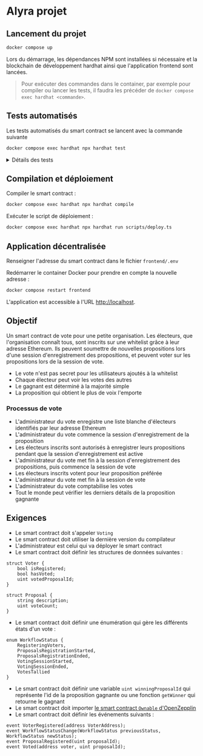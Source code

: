 # Alyra projet

## Lancement du projet

```sh
docker compose up
```

Lors du démarrage, les dépendances NPM sont installées si nécessaire et la blockchain de développement hardhat ainsi que l'application frontend sont lancées.

> Pour exécuter des commandes dans le container, par exemple pour compiler ou lancer les tests, il faudra les précéder de `docker compose exec hardhat <commande>`.

## Tests automatisés

Les tests automatisés du smart contract se lancent avec la commande suivante

```sh
docker compose exec hardhat npx hardhat test
```

<details>
    <summary>Détails des tests</summary>

    - Ajout de voters
        - Vérification que l'ajout de voter fonctionne
        - Vérification qu'une adresse autre que l'owner ne peut pas ajouter de voter
            - Même si l'adresse en question est elle-même un voter
        - Vérification qu'un event `VoterRegistered` est émis
        - Vérification que l'ajout d'un voter est impossible lorsque la période d'ajout de voters est close
        - Vérification que la transaction revert lorsque l'adresse à enregistrer est déjà un voter
    - Ajout de propositions
        - Vérification qu'une proposition "GENESIS" est ajoutée lors de l'ouverture de la session d'ajout de propositions
        - Vérification que l'ajout d'une proposition par un voter enregistré fonctionne
        - Vérification que la transaction revert lorsque l'on ajoute une proposition sans description
        - Vérification que la transaction revert lorsqu'une adresse qui n'est pas enregistrée comme voter tente d'ajouter une proposition
        - Vérification que l'ajout d'une proposition n'est possible que pendant la session d'enregistrement des propositions
        - Vérification qu'un event `ProposalRegistered` est émis
    - Vote
        - Vérification que la soumission d'un vote fonctionne
        - Vérification qu'une adresse qui n'est pas un voter ne peut pas voter
        - Vérification qu'un voter qui a déjà voté ne peut pas voter à nouveau
        - Vérification que la transaction revert si on tente de voter pour une proposition qui n'existe pas
        - Vérification que l'on ne peut voter que pendant la phase de vote
        - Vérification qu'un event `Voted` est émis
    - Dépouillement des votes
        - Vérification que la transaction revert si la session de votes n'est pas terminée
        - Vérification que le dépouillement des votes fonctionne
        - Vérification qu'une adresse qui n'est pas owner ne peut pas déclencher le dépouillement des votes
        - Vérification qu'un événement `WorkflowStatusChange` est émis
</details>

## Compilation et déploiement

Compiler le smart contract :

```sh
docker compose exec hardhat npx hardhat compile
```

Exécuter le script de déploiement :

```sh
docker compose exec hardhat npx hardhat run scripts/deploy.ts
```

## Application décentralisée

Renseigner l'adresse du smart contract dans le fichier `frontend/.env`

Redémarrer le container Docker pour prendre en compte la nouvelle adresse : 

```sh
docker compose restart frontend
```

L'application est accessible à l'URL [http://localhost](http://localhost).

## Objectif

Un smart contract de vote pour une petite organisation. Les électeurs, que l'organisation connaît tous, sont inscrits sur une whitelist grâce à leur adresse Ethereum. Ils peuvent soumettre de nouvelles propositions lors d'une session d'enregistrement des propositions, et peuvent voter sur les propositions lors de la session de vote.

- Le vote n'est pas secret pour les utilisateurs ajoutés à la whitelist
- Chaque électeur peut voir les votes des autres
- Le gagnant est déterminé à la majorité simple
- La proposition qui obtient le plus de voix l'emporte

### Processus de vote

- L'administrateur du vote enregistre une liste blanche d'électeurs identifiés par leur adresse Ethereum
- L'administrateur du vote commence la session d'enregistrement de la proposition
- Les électeurs inscrits sont autorisés à enregistrer leurs propositions pendant que la session d'enregistrement est active
- L'administrateur du vote met fin à la session d'enregistrement des propositions, puis commence la session de vote
- Les électeurs inscrits votent pour leur proposition préférée
- L'administrateur du vote met fin à la session de vote
- L'administrateur du vote comptabilise les votes
- Tout le monde peut vérifier les derniers détails de la proposition gagnante

## Exigences

- Le smart contract doit s'appeler `Voting`
- Le smart contract doit utiliser la dernière version du compilateur
- L'administrateur est celui qui va déployer le smart contract
- Le smart contract doit définir les structures de données suivantes :  
```solidity
struct Voter {
    bool isRegistered;
    bool hasVoted;
    uint votedProposalId;
}

struct Proposal {
    string description;
    uint voteCount;
}
```
- Le smart contract doit définir une énumération qui gère les différents états d'un vote :
```solidity
enum WorkflowStatus {
    RegisteringVoters,
    ProposalsRegistrationStarted,
    ProposalsRegistrationEnded,
    VotingSessionStarted,
    VotingSessionEnded,
    VotesTallied
}
```
- Le smart contract doit définir une variable `uint winningProposalId` qui représente l'id de la proposition gagnante ou une fonction `getWinner` qui retourne le gagnant
- Le smart contract doit importer [le smart contract `Ownable` d'OpenZepplin](https://github.com/OpenZeppelin/openzeppelin-contracts/blob/master/contracts/access/Ownable.sol)
- Le smart contract doit définir les événements suivants :
```solidity
event VoterRegistered(address VoterAddress);
event WorkflowStatusChange(WorkflowStatus previousStatus, WorkflowStatus newStatus);
event ProposalRegistered(uint proposalId);
event Voted(address voter, uint proposalId);
```
